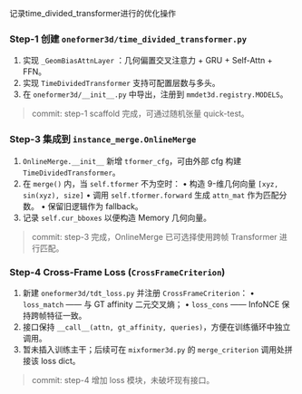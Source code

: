 记录time_divided_transformer进行的优化操作

### Step-1  创建 `oneformer3d/time_divided_transformer.py`
1. 实现 `_GeomBiasAttnLayer` ：几何偏置交叉注意力 + GRU + Self-Attn + FFN。
2. 实现 `TimeDividedTransformer` 支持可配置层数与多头。
3. 在 `oneformer3d/__init__.py` 中导出，注册到 `mmdet3d.registry.MODELS`。

> commit: step-1 scaffold 完成，可通过随机张量 quick-test。

### Step-3  集成到 `instance_merge.OnlineMerge`
1. `OnlineMerge.__init__` 新增 `tformer_cfg`，可由外部 cfg 构建 `TimeDividedTransformer`。
2. 在 `merge()` 内，当 `self.tformer` 不为空时：
   • 构造 9-维几何向量 `[xyz, sin(xyz), size]`
   • 调用 `self.tformer.forward` 生成 `attn_mat` 作为匹配分数。
   • 保留旧逻辑作为 fallback。
3. 记录 `self.cur_bboxes` 以便构造 Memory 几何向量。

> commit: step-3 完成，OnlineMerge 已可选择使用跨帧 Transformer 进行匹配。

### Step-4  Cross-Frame Loss (`CrossFrameCriterion`)
1. 新建 `oneformer3d/tdt_loss.py` 并注册 `CrossFrameCriterion`：
   • `loss_match` —— 与 GT affinity 二元交叉熵；
   • `loss_cons`  —— InfoNCE 保持跨帧特征一致。
2. 接口保持 `__call__(attn, gt_affinity, queries)`，方便在训练循环中独立调用。
3. 暂未插入训练主干；后续可在 `mixformer3d.py` 的 `merge_criterion` 调用处拼接该 loss dict。

> commit: step-4 增加 loss 模块，未破坏现有接口。